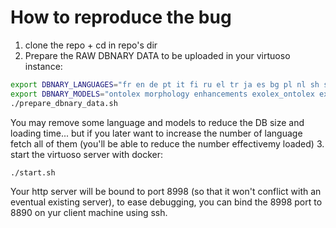 How to reproduce the bug
========================

1. clone the repo + cd in repo's dir
2. Prepare the RAW DBNARY DATA to be uploaded in your virtuoso instance:
  ```bash
export DBNARY_LANGUAGES="fr en de pt it fi ru el tr ja es bg pl nl sh sv lt no mg id la ku zh ga ca"
export DBNARY_MODELS="ontolex morphology enhancements exolex_ontolex exolex_morphology"
./prepare_dbnary_data.sh
```
You may remove some language and models to reduce the DB size and loading time... but if you later want to increase the number of language fetch all of them (you'll be able to reduce the number effectivemy loaded)
3. start the virtuoso server with docker:
```bash
./start.sh
```

Your http server will be bound to port 8998 (so that it won't conflict with an eventual existing server), to ease debugging, you can bind the 8998 port to 8890 on yur client machine using ssh.






